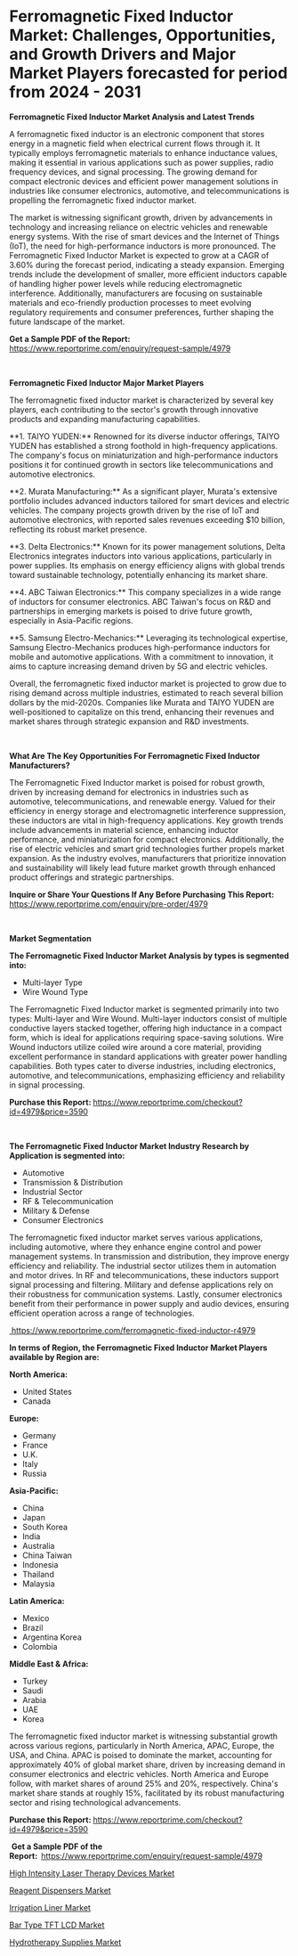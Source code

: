 <p><h1>Ferromagnetic Fixed Inductor Market: Challenges, Opportunities, and Growth Drivers and Major Market Players forecasted for period from 2024 - 2031</h1></p><p><strong>Ferromagnetic Fixed Inductor Market Analysis and Latest Trends</strong></p>
<p><p>A ferromagnetic fixed inductor is an electronic component that stores energy in a magnetic field when electrical current flows through it. It typically employs ferromagnetic materials to enhance inductance values, making it essential in various applications such as power supplies, radio frequency devices, and signal processing. The growing demand for compact electronic devices and efficient power management solutions in industries like consumer electronics, automotive, and telecommunications is propelling the ferromagnetic fixed inductor market. </p><p>The market is witnessing significant growth, driven by advancements in technology and increasing reliance on electric vehicles and renewable energy systems. With the rise of smart devices and the Internet of Things (IoT), the need for high-performance inductors is more pronounced. The Ferromagnetic Fixed Inductor Market is expected to grow at a CAGR of 3.60% during the forecast period, indicating a steady expansion. Emerging trends include the development of smaller, more efficient inductors capable of handling higher power levels while reducing electromagnetic interference. Additionally, manufacturers are focusing on sustainable materials and eco-friendly production processes to meet evolving regulatory requirements and consumer preferences, further shaping the future landscape of the market.</p></p>
<p><strong>Get a Sample PDF of the Report:&nbsp;</strong> <a href="https://www.reportprime.com/enquiry/request-sample/4979">https://www.reportprime.com/enquiry/request-sample/4979</a></p>
<p>&nbsp;</p>
<p><strong>Ferromagnetic Fixed Inductor Major Market Players</strong></p>
<p><p>The ferromagnetic fixed inductor market is characterized by several key players, each contributing to the sector's growth through innovative products and expanding manufacturing capabilities. </p><p>**1. TAIYO YUDEN:** Renowned for its diverse inductor offerings, TAIYO YUDEN has established a strong foothold in high-frequency applications. The company's focus on miniaturization and high-performance inductors positions it for continued growth in sectors like telecommunications and automotive electronics.</p><p>**2. Murata Manufacturing:** As a significant player, Murata's extensive portfolio includes advanced inductors tailored for smart devices and electric vehicles. The company projects growth driven by the rise of IoT and automotive electronics, with reported sales revenues exceeding $10 billion, reflecting its robust market presence.</p><p>**3. Delta Electronics:** Known for its power management solutions, Delta Electronics integrates inductors into various applications, particularly in power supplies. Its emphasis on energy efficiency aligns with global trends toward sustainable technology, potentially enhancing its market share.</p><p>**4. ABC Taiwan Electronics:** This company specializes in a wide range of inductors for consumer electronics. ABC Taiwan's focus on R&D and partnerships in emerging markets is poised to drive future growth, especially in Asia-Pacific regions.</p><p>**5. Samsung Electro-Mechanics:** Leveraging its technological expertise, Samsung Electro-Mechanics produces high-performance inductors for mobile and automotive applications. With a commitment to innovation, it aims to capture increasing demand driven by 5G and electric vehicles.</p><p>Overall, the ferromagnetic fixed inductor market is projected to grow due to rising demand across multiple industries, estimated to reach several billion dollars by the mid-2020s. Companies like Murata and TAIYO YUDEN are well-positioned to capitalize on this trend, enhancing their revenues and market shares through strategic expansion and R&D investments.</p></p>
<p>&nbsp;</p>
<p><strong>What Are The Key Opportunities For Ferromagnetic Fixed Inductor Manufacturers?</strong></p>
<p><p>The Ferromagnetic Fixed Inductor market is poised for robust growth, driven by increasing demand for electronics in industries such as automotive, telecommunications, and renewable energy. Valued for their efficiency in energy storage and electromagnetic interference suppression, these inductors are vital in high-frequency applications. Key growth trends include advancements in material science, enhancing inductor performance, and miniaturization for compact electronics. Additionally, the rise of electric vehicles and smart grid technologies further propels market expansion. As the industry evolves, manufacturers that prioritize innovation and sustainability will likely lead future market growth through enhanced product offerings and strategic partnerships.</p></p>
<p><strong>Inquire or Share Your Questions If Any Before Purchasing This Report:</strong> <a href="https://www.reportprime.com/enquiry/pre-order/4979">https://www.reportprime.com/enquiry/pre-order/4979</a></p>
<p>&nbsp;</p>
<p><strong>Market Segmentation</strong></p>
<p><strong>The Ferromagnetic Fixed Inductor Market Analysis by types is segmented into:</strong></p>
<p><ul><li>Multi-layer Type</li><li>Wire Wound Type</li></ul></p>
<p><p>The Ferromagnetic Fixed Inductor market is segmented primarily into two types: Multi-layer and Wire Wound. Multi-layer inductors consist of multiple conductive layers stacked together, offering high inductance in a compact form, which is ideal for applications requiring space-saving solutions. Wire Wound inductors utilize coiled wire around a core material, providing excellent performance in standard applications with greater power handling capabilities. Both types cater to diverse industries, including electronics, automotive, and telecommunications, emphasizing efficiency and reliability in signal processing.</p></p>
<p><strong>Purchase this Report:&nbsp;</strong><a href="https://www.reportprime.com/checkout?id=4979&price=3590">https://www.reportprime.com/checkout?id=4979&price=3590</a></p>
<p>&nbsp;</p>
<p><strong>The Ferromagnetic Fixed Inductor Market Industry Research by Application is segmented into:</strong></p>
<p><ul><li>Automotive</li><li>Transmission & Distribution</li><li>Industrial Sector</li><li>RF & Telecommunication</li><li>Military & Defense</li><li>Consumer Electronics</li></ul></p>
<p><p>The ferromagnetic fixed inductor market serves various applications, including automotive, where they enhance engine control and power management systems. In transmission and distribution, they improve energy efficiency and reliability. The industrial sector utilizes them in automation and motor drives. In RF and telecommunications, these inductors support signal processing and filtering. Military and defense applications rely on their robustness for communication systems. Lastly, consumer electronics benefit from their performance in power supply and audio devices, ensuring efficient operation across a range of technologies.</p></p>
<p><a href="https://www.reportprime.com/ferromagnetic-fixed-inductor-r4979">&nbsp;https://www.reportprime.com/ferromagnetic-fixed-inductor-r4979</a></p>
<p><strong>In terms of Region, the Ferromagnetic Fixed Inductor Market Players available by Region are:</strong></p>
<p>
    <p> <strong> North America: </strong>
        <ul>
            <li>United States</li>
            <li>Canada</li>
        </ul>
        </p> 
    <p> <strong> Europe: </strong>
        <ul>
            <li>Germany</li>
            <li>France</li>
            <li>U.K.</li>
            <li>Italy</li>
            <li>Russia</li>
        </ul>
        </p> 
    <p> <strong> Asia-Pacific: </strong>
        <ul>
            <li>China</li>
            <li>Japan</li>
            <li>South Korea</li>
            <li>India</li>
            <li>Australia</li>
            <li>China Taiwan</li>
            <li>Indonesia</li>
            <li>Thailand</li>
            <li>Malaysia</li>
        </ul>
        </p> 
    <p> <strong> Latin America: </strong>
        <ul>
            <li>Mexico</li>
            <li>Brazil</li>
            <li>Argentina Korea</li>
            <li>Colombia</li>
        </ul>
        </p> 
    <p> <strong> Middle East & Africa: </strong>
        <ul>
            <li>Turkey</li>
            <li>Saudi</li>
            <li>Arabia</li>
            <li>UAE</li>
            <li>Korea</li>
        </ul>
    </p>
    </p>
<p><p>The ferromagnetic fixed inductor market is witnessing substantial growth across various regions, particularly in North America, APAC, Europe, the USA, and China. APAC is poised to dominate the market, accounting for approximately 40% of global market share, driven by increasing demand in consumer electronics and electric vehicles. North America and Europe follow, with market shares of around 25% and 20%, respectively. China's market share stands at roughly 15%, facilitated by its robust manufacturing sector and rising technological advancements.</p></p>
<p><strong>Purchase this Report: </strong><a href="https://www.reportprime.com/checkout?id=4979&price=3590">https://www.reportprime.com/checkout?id=4979&price=3590</a></p>
<p>&nbsp;<strong>Get a Sample PDF of the Report:&nbsp;&nbsp;</strong><a href="https://www.reportprime.com/enquiry/request-sample/4979">https://www.reportprime.com/enquiry/request-sample/4979</a></p>
<p><strong></strong></p>
<p><p><a href="https://issuu.com/reportprime-2/docs/high-intensity-laser-therapy-device_3ae30343dc7214">High Intensity Laser Therapy Devices Market</a></p><p><a href="https://www.linkedin.com/pulse/exploring-reagent-dispensers-market-dynamics-global-trends-dylze?trackingId=1hLV%2F4l4SFqOm4FSK5j0MQ%3D%3D">Reagent Dispensers Market</a></p><p><a href="https://issuu.com/reportprime-2/docs/irrigation-liner-market-size-2030.p_3b5ef306246f69">Irrigation Liner Market</a></p><p><a href="https://github.com/carengczpoe/Market-Research-Report-List-1/blob/main/bar-type-tft-lcd-market.md">Bar Type TFT LCD Market</a></p><p><a href="https://www.linkedin.com/pulse/unlocking-growth-potential-market-strategic-analysis-hydrotherapy-nqcfe?trackingId=MtEEvwAbRCGI2Pai2lDvrA%3D%3D">Hydrotherapy Supplies Market</a></p></p>